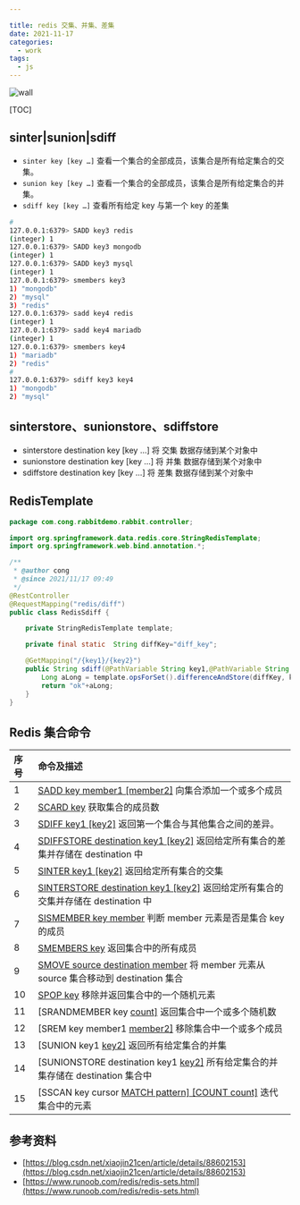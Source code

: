 ```yaml
---

title: redis 交集、并集、差集
date: 2021-11-17
categories:
  - work
tags:
  - js
---
```


![wall](https://cdn.jsdelivr.net/gh/qbmzc/images/2021/202111181443168.png)

<!-- more -->

[TOC]

## sinter|sunion|sdiff

- `sinter key [key …]` 查看一个集合的全部成员，该集合是所有给定集合的交集。
-  `sunion key [key …]` 查看一个集合的全部成员，该集合是所有给定集合的并集。
- `sdiff key [key …]` 查看所有给定 key 与第一个 key 的差集

```bash
# 
127.0.0.1:6379> SADD key3 redis
(integer) 1
127.0.0.1:6379> SADD key3 mongodb
(integer) 1
127.0.0.1:6379> SADD key3 mysql
(integer) 1
127.0.0.1:6379> smembers key3
1) "mongodb"
2) "mysql"
3) "redis"
127.0.0.1:6379> sadd key4 redis
(integer) 1
127.0.0.1:6379> sadd key4 mariadb
(integer) 1
127.0.0.1:6379> smembers key4
1) "mariadb"
2) "redis"
# 
127.0.0.1:6379> sdiff key3 key4
1) "mongodb"
2) "mysql"
```



## sinterstore、sunionstore、sdiffstore 

- sinterstore destination key [key …] 将 交集 数据存储到某个对象中
- sunionstore destination key [key …] 将 并集 数据存储到某个对象中
- sdiffstore destination key [key …] 将 差集 数据存储到某个对象中

## RedisTemplate

```java
package com.cong.rabbitdemo.rabbit.controller;

import org.springframework.data.redis.core.StringRedisTemplate;
import org.springframework.web.bind.annotation.*;

/**
 * @author cong
 * @since 2021/11/17 09:49
 */
@RestController
@RequestMapping("redis/diff")
public class RedisSdiff {

    private StringRedisTemplate template;

    private final static  String diffKey="diff_key";

    @GetMapping("/{key1}/{key2}")
    public String sdiff(@PathVariable String key1,@PathVariable String key2){
        Long aLong = template.opsForSet().differenceAndStore(diffKey, key1, key2);
        return "ok"+aLong;
    }
}
```

## Redis 集合命令

| 序号 | 命令及描述                                                   |
| :--- | :----------------------------------------------------------- |
| 1    | [SADD key member1 [member2]](https://www.runoob.com/redis/sets-sadd.html) 向集合添加一个或多个成员 |
| 2    | [SCARD key](https://www.runoob.com/redis/sets-scard.html) 获取集合的成员数 |
| 3    | [SDIFF key1 [key2]](https://www.runoob.com/redis/sets-sdiff.html) 返回第一个集合与其他集合之间的差异。 |
| 4    | [SDIFFSTORE destination key1 [key2]](https://www.runoob.com/redis/sets-sdiffstore.html) 返回给定所有集合的差集并存储在 destination 中 |
| 5    | [SINTER key1 [key2]](https://www.runoob.com/redis/sets-sinter.html) 返回给定所有集合的交集 |
| 6    | [SINTERSTORE destination key1 [key2]](https://www.runoob.com/redis/sets-sinterstore.html) 返回给定所有集合的交集并存储在 destination 中 |
| 7    | [SISMEMBER key member](https://www.runoob.com/redis/sets-sismember.html) 判断 member 元素是否是集合 key 的成员 |
| 8    | [SMEMBERS key](https://www.runoob.com/redis/sets-smembers.html) 返回集合中的所有成员 |
| 9    | [SMOVE source destination member](https://www.runoob.com/redis/sets-smove.html) 将 member 元素从 source 集合移动到 destination 集合 |
| 10   | [SPOP key](https://www.runoob.com/redis/sets-spop.html) 移除并返回集合中的一个随机元素 |
| 11   | [SRANDMEMBER key [count\]](https://www.runoob.com/redis/sets-srandmember.html) 返回集合中一个或多个随机数 |
| 12   | [SREM key member1 [member2\]](https://www.runoob.com/redis/sets-srem.html) 移除集合中一个或多个成员 |
| 13   | [SUNION key1 [key2\]](https://www.runoob.com/redis/sets-sunion.html) 返回所有给定集合的并集 |
| 14   | [SUNIONSTORE destination key1 [key2\]](https://www.runoob.com/redis/sets-sunionstore.html) 所有给定集合的并集存储在 destination 集合中 |
| 15   | [SSCAN key cursor [MATCH pattern\] [COUNT count]](https://www.runoob.com/redis/sets-sscan.html) 迭代集合中的元素 |

## 参考资料
- [https://blog.csdn.net/xiaojin21cen/article/details/88602153](https://blog.csdn.net/xiaojin21cen/article/details/88602153)
- [https://www.runoob.com/redis/redis-sets.html](https://www.runoob.com/redis/redis-sets.html)